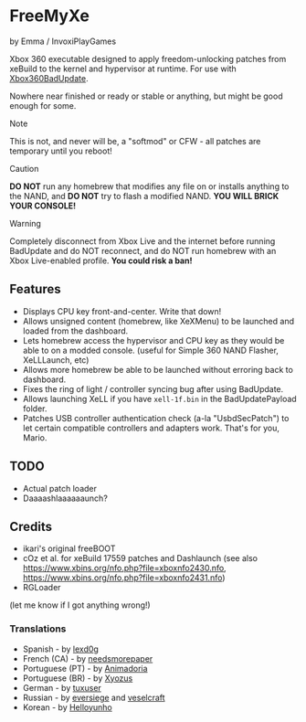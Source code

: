 # FreeMyXe

by Emma / InvoxiPlayGames

Xbox 360 executable designed to apply freedom-unlocking patches from xeBuild
to the kernel and hypervisor at runtime. For use with
[Xbox360BadUpdate](https://github.com/grimdoomer/Xbox360BadUpdate).

Nowhere near finished or ready or stable or anything, but might be good enough
for some.

> [!NOTE]
> This is not, and never will be, a "softmod" or CFW - all patches are temporary
> until you reboot!

> [!CAUTION]
> **DO NOT** run any homebrew that modifies any file on or installs anything to
> the NAND, and **DO NOT** try to flash a modified NAND. **YOU WILL BRICK YOUR
> CONSOLE!**

> [!WARNING] 
> Completely disconnect from Xbox Live and the internet before running BadUpdate
> and do NOT reconnect, and do NOT run homebrew with an Xbox Live-enabled profile.
> **You could risk a ban!**

## Features

* Displays CPU key front-and-center. Write that down!
* Allows unsigned content (homebrew, like XeXMenu) to be launched and loaded
  from the dashboard.
* Lets homebrew access the hypervisor and CPU key as they would be able to on
  a modded console. (useful for Simple 360 NAND Flasher, XeLLLaunch, etc)
* Allows more homebrew be able to be launched without erroring back to
  dashboard.
* Fixes the ring of light / controller syncing bug after using BadUpdate.
* Allows launching XeLL if you have `xell-1f.bin` in the
  BadUpdatePayload folder.
* Patches USB controller authentication check (a-la "UsbdSecPatch") to let
  certain compatible controllers and adapters work. That's for you, Mario.

## TODO

* Actual patch loader
* Daaaashlaaaaaaunch?

## Credits

* ikari's original freeBOOT
* cOz et al. for xeBuild 17559 patches and Dashlaunch
  (see also https://www.xbins.org/nfo.php?file=xboxnfo2430.nfo,
  https://www.xbins.org/nfo.php?file=xboxnfo2431.nfo)
* RGLoader

(let me know if I got anything wrong!)

### Translations

* Spanish - by [lexd0g](https://github.com/lexd0g)
* French (CA) - by [needsmorepaper](https://github.com/needsmorepaper)
* Portuguese (PT) - by [Animadoria](https://github.com/Animadoria)
* Portuguese (BR) - by [Xyozus](https://github.com/Xyozus)
* German - by [tuxuser](https://github.com/tuxuser)
* Russian - by [eversiege](https://github.com/eversiege) and [veselcraft](https://github.com/veselcraft)
* Korean - by [Helloyunho](https://github.com/Helloyunho)
